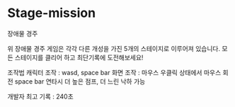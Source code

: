 # Stage-mission
장애물 경주

위 장애물 경주 게임은 각각 다른 개성을 가진 5개의 스테이지로 이루어져 있습니다.
모든 스테이지를 클리어 하고 최단기록에 도전해보세요!

조작법
캐릭터 조작 : wasd, space bar
화면 조작 : 마우스 우클릭 상태에서 마우스 회전
space bar 연타시 더 높은 점프, 더 느린 낙하 가능

개발자 최고 기록 : 240초
